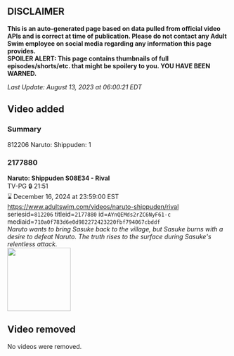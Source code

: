 ## DISCLAIMER
**This is an auto-generated page based on data pulled from official video APIs and is correct at time of publication. Please do not contact any Adult Swim employee on social media regarding any information this page provides.**  
**SPOILER ALERT: This page contains thumbnails of full episodes/shorts/etc. that might be spoilery to you. YOU HAVE BEEN WARNED.**  

_Last Update: August 13, 2023 at 06:00:21 EDT_
## Video added
### Summary
812206 Naruto: Shippuden: 1  
### 2177880
**Naruto: Shippuden S08E34 - Rival**  
TV-PG 🔒 21:51  
⌛ December 16, 2024 at 23:59:00 EST  
https://www.adultswim.com/videos/naruto-shippuden/rival  
seriesid=`812206` titleid=`2177880` id=`AYnQEMds2rZC6NyF61-c` mediaid=`710a0f783d6e0d982272423220fbf794067cbddf`  
_Naruto wants to bring Sasuke back to the village, but Sasuke burns with a desire to defeat Naruto. The truth rises to the surface during Sasuke's relentless attack._  
<a href="https://media.cdn.adultswim.com/uploads/20230807/thumbnails/2_238785511-ASGenericThumb.png"><img src="https://media.cdn.adultswim.com/uploads/20230807/thumbnails/2_238785511-ASGenericThumb.png" height="144px" /></a>
## Video removed
No videos were removed.  
